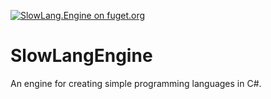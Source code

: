 [![SlowLang.Engine on fuget.org](https://www.fuget.org/packages/SlowLang.Engine/badge.svg)](https://www.fuget.org/packages/SlowLang.Engine)

# SlowLangEngine
An engine for creating simple programming languages in C#.

